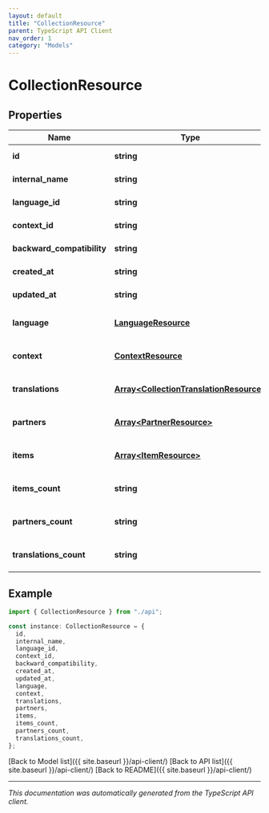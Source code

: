 ```yaml
---
layout: default
title: "CollectionResource"
parent: TypeScript API Client
nav_order: 1
category: "Models"
---
```


# CollectionResource

## Properties

| Name                       | Type                                                                               | Description         | Notes                             |
| -------------------------- | ---------------------------------------------------------------------------------- | ------------------- | --------------------------------- |
| **id**                     | **string**                                                                         |                     | [default to undefined]            |
| **internal_name**          | **string**                                                                         |                     | [default to undefined]            |
| **language_id**            | **string**                                                                         |                     | [default to undefined]            |
| **context_id**             | **string**                                                                         |                     | [default to undefined]            |
| **backward_compatibility** | **string**                                                                         |                     | [default to undefined]            |
| **created_at**             | **string**                                                                         |                     | [default to undefined]            |
| **updated_at**             | **string**                                                                         |                     | [default to undefined]            |
| **language**               | [**LanguageResource**](LanguageResource.md)                                        | Relationships       | [optional] [default to undefined] |
| **context**                | [**ContextResource**](ContextResource.md)                                          |                     | [optional] [default to undefined] |
| **translations**           | [**Array&lt;CollectionTranslationResource&gt;**](CollectionTranslationResource.md) |                     | [optional] [default to undefined] |
| **partners**               | [**Array&lt;PartnerResource&gt;**](PartnerResource.md)                             |                     | [optional] [default to undefined] |
| **items**                  | [**Array&lt;ItemResource&gt;**](ItemResource.md)                                   |                     | [optional] [default to undefined] |
| **items_count**            | **string**                                                                         | Computed attributes | [optional] [default to undefined] |
| **partners_count**         | **string**                                                                         |                     | [optional] [default to undefined] |
| **translations_count**     | **string**                                                                         |                     | [optional] [default to undefined] |

## Example

```typescript
import { CollectionResource } from "./api";

const instance: CollectionResource = {
  id,
  internal_name,
  language_id,
  context_id,
  backward_compatibility,
  created_at,
  updated_at,
  language,
  context,
  translations,
  partners,
  items,
  items_count,
  partners_count,
  translations_count,
};
```

[Back to Model list]({{ site.baseurl }}/api-client/) [Back to API list]({{ site.baseurl }}/api-client/) [Back to README]({{ site.baseurl }}/api-client/)

---

_This documentation was automatically generated from the TypeScript API client._
